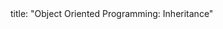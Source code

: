 <frontmatter>
title: "Object Oriented Programming: Inheritance"
</frontmatter>

<include src="unit-inPage-asFlat.md" boilerplate />
